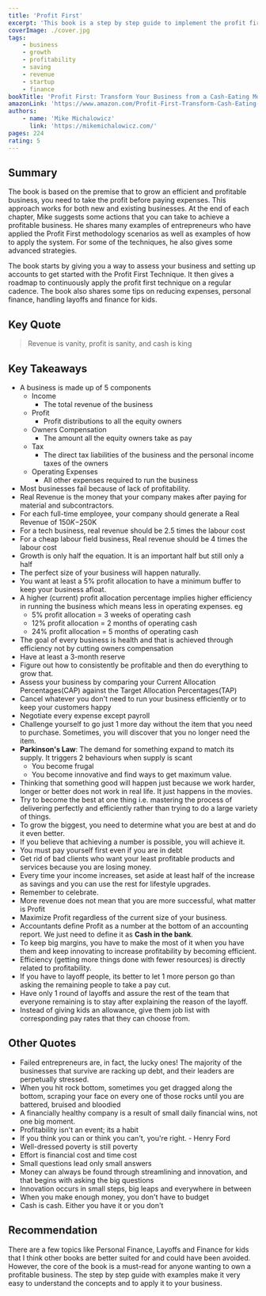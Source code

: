```yaml
---
title: 'Profit First'
excerpt: 'This book is a step by step guide to implement the profit first technique - a strategy to divide your income into different buckets and taking a profit before paying your expenses to run an efficient and profitable business'
coverImage: ./cover.jpg
tags:
    - business
    - growth
    - profitability
    - saving
    - revenue
    - startup
    - finance
bookTitle: 'Profit First: Transform Your Business from a Cash-Eating Monster to a Money-Making Machine'
amazonLink: 'https://www.amazon.com/Profit-First-Transform-Cash-Eating-Money-Making-ebook/dp/B01HCGYTH4'
authors:
    - name: 'Mike Michalowicz' 
      link: 'https://mikemichalowicz.com/' 
pages: 224
rating: 5
---
```


## Summary

The book is based on the premise that to grow an efficient and profitable business, you need to take the profit before paying expenses. This approach works for both new and existing businesses. At the end of each chapter, Mike suggests some actions that you can take to achieve a profitable business. He shares many examples of entrepreneurs who have applied the Profit First methodology scenarios as well as examples of how to apply the system. For some of the techniques, he also gives some advanced strategies.

The book starts by giving you a way to assess your business and setting up accounts to get started with the Profit First Technique. It then gives a roadmap to continuously apply the profit first technique on a regular cadence. The book also shares some tips on reducing expenses, personal finance, handling layoffs and finance for kids.

## Key Quote

> Revenue is vanity, profit is sanity, and cash is king

## Key Takeaways

-   A business is made up of 5 components
    -   Income
        -   The total revenue of the business
    -   Profit
        -   Profit distributions to all the equity owners
    -   Owners Compensation
        -   The amount all the equity owners take as pay
    -   Tax
        -   The direct tax liabilities of the business and the personal income taxes of the owners
    -   Operating Expenses
        -   All other expenses required to run the business
-   Most businesses fail because of lack of profitability.
-   Real Revenue is the money that your company makes after paying for material and subcontractors.
-   For each full-time employee, your company should generate a Real Revenue of $150K-$250K
-   For a tech business, real revenue should be 2.5 times the labour cost
-   For a cheap labour field business, Real revenue should be 4 times the labour cost
-   Growth is only half the equation. It is an important half but still only a half
-   The perfect size of your business will happen naturally.
-   You want at least a 5% profit allocation to have a minimum buffer to keep your business afloat.
-   A higher (current) profit allocation percentage implies higher efficiency in running the business which means less in operating expenses. eg
    -   5% profit allocation = 3 weeks of operating cash
    -   12% profit allocation = 2 months of operating cash
    -   24% profit allocation = 5 months of operating cash
-   The goal of every business is health and that is achieved through efficiency not by cutting owners compensation
-   Have at least a 3-month reserve
-   Figure out how to consistently be profitable and then do everything to grow that.
-   Assess your business by comparing your Current Allocation Percentages(CAP) against the Target Allocation Percentages(TAP)
-   Cancel whatever you don't need to run your business efficiently or to keep your customers happy
-   Negotiate every expense except payroll
-   Challenge yourself to go just 1 more day without the item that you need to purchase. Sometimes, you will discover that you no longer need the item.
-   **Parkinson's Law**: The demand for something expand to match its supply. It triggers 2 behaviours when supply is scant
    -   You become frugal
    -   You become innovative and find ways to get maximum value.
-   Thinking that something good will happen just because we work harder, longer or better does not work in real life. It just happens in the movies.
-   Try to become the best at one thing i.e. mastering the process of delivering perfectly and efficiently rather than trying to do a large variety of things.
-   To grow the biggest, you need to determine what you are best at and do it even better.
-   If you believe that achieving a number is possible, you will achieve it.
-   You must pay yourself first even if you are in debt
-   Get rid of bad clients who want your least profitable products and services because you are losing money.
-   Every time your income increases, set aside at least half of the increase as savings and you can use the rest for lifestyle upgrades.
-   Remember to celebrate.
-   More revenue does not mean that you are more successful, what matter is Profit
-   Maximize Profit regardless of the current size of your business.
-   Accountants define Profit as a number at the bottom of an accounting report. We just need to define it as **Cash in the bank**.
-   To keep big margins, you have to make the most of it when you have them and keep innovating to increase profitability by becoming efficient.
-   Efficiency (getting more things done with fewer resources) is directly related to profitability.
-   If you have to layoff people, its better to let 1 more person go than asking the remaining people to take a pay cut.
-   Have only 1 round of layoffs and assure the rest of the team that everyone remaining is to stay after explaining the reason of the layoff.
-   Instead of giving kids an allowance, give them job list with corresponding pay rates that they can choose from.

## Other Quotes

-   Failed entrepreneurs are, in fact, the lucky ones! The majority of the businesses that survive are racking up debt, and their leaders are perpetually stressed.
-   When you hit rock bottom, sometimes you get dragged along the bottom, scraping your face on every one of those rocks until you are battered, bruised and bloodied
-   A financially healthy company is a result of small daily financial wins, not one big moment.
-   Profitability isn't an event; its a habit
-   If you think you can or think you can't, you're right. - Henry Ford
-   Well-dressed poverty is still poverty
-   Effort is financial cost and time cost
-   Small questions lead only small answers
-   Money can always be found through streamlining and innovation, and that begins with asking the big questions
-   Innovation occurs in small steps, big leaps and everywhere in between
-   When you make enough money, you don't have to budget
-   Cash is cash. Either you have it or you don't

## Recommendation

There are a few topics like Personal Finance, Layoffs and Finance for kids that I think other books are better suited for and could have been avoided. However, the core of the book is a must-read for anyone wanting to own a profitable business. The step by step guide with examples make it very easy to understand the concepts and to apply it to your business.
